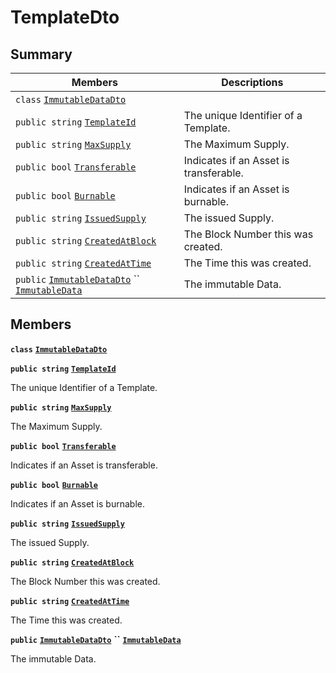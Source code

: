 # TemplateDto

## Summary

| Members                                                                                                                                                                                                                                                                                                                                                  | Descriptions                           |
| -------------------------------------------------------------------------------------------------------------------------------------------------------------------------------------------------------------------------------------------------------------------------------------------------------------------------------------------------------- | -------------------------------------- |
| `class` [`ImmutableDataDto`](AtomicMarketApiClient--Assets--AssetsDto--DataDto--TemplateDto--ImmutableDataDto.md)                                                                                                                                                                                                                                        |                                        |
| `public string` [`TemplateId`](AtomicMarketApiClient--Assets--AssetsDto--DataDto--TemplateDto.md#class\_atomic\_market\_api\_client\_1\_1\_assets\_1\_1\_assets\_dto\_1\_1\_data\_dto\_1\_1\_template\_dto\_1a5c685b09e3b7fae8be2d38c8f4803549)                                                                                                          | The unique Identifier of a Template.   |
| `public string` [`MaxSupply`](AtomicMarketApiClient--Assets--AssetsDto--DataDto--TemplateDto.md#class\_atomic\_market\_api\_client\_1\_1\_assets\_1\_1\_assets\_dto\_1\_1\_data\_dto\_1\_1\_template\_dto\_1a4dd50194618fac55b4d08b6c93724a32)                                                                                                           | The Maximum Supply.                    |
| `public bool` [`Transferable`](AtomicMarketApiClient--Assets--AssetsDto--DataDto--TemplateDto.md#class\_atomic\_market\_api\_client\_1\_1\_assets\_1\_1\_assets\_dto\_1\_1\_data\_dto\_1\_1\_template\_dto\_1ab0a2025837cfad369c22e114d1c93d42)                                                                                                          | Indicates if an Asset is transferable. |
| `public bool` [`Burnable`](AtomicMarketApiClient--Assets--AssetsDto--DataDto--TemplateDto.md#class\_atomic\_market\_api\_client\_1\_1\_assets\_1\_1\_assets\_dto\_1\_1\_data\_dto\_1\_1\_template\_dto\_1a50c30f69b54db362be32720d5cc433bd)                                                                                                              | Indicates if an Asset is burnable.     |
| `public string` [`IssuedSupply`](AtomicMarketApiClient--Assets--AssetsDto--DataDto--TemplateDto.md#class\_atomic\_market\_api\_client\_1\_1\_assets\_1\_1\_assets\_dto\_1\_1\_data\_dto\_1\_1\_template\_dto\_1a3cb7f0ff4cebaec1e75ad6a8a0fbc944)                                                                                                        | The issued Supply.                     |
| `public string` [`CreatedAtBlock`](AtomicMarketApiClient--Assets--AssetsDto--DataDto--TemplateDto.md#class\_atomic\_market\_api\_client\_1\_1\_assets\_1\_1\_assets\_dto\_1\_1\_data\_dto\_1\_1\_template\_dto\_1a022adc431e5845376e250208a999e12d)                                                                                                      | The Block Number this was created.     |
| `public string` [`CreatedAtTime`](AtomicMarketApiClient--Assets--AssetsDto--DataDto--TemplateDto.md#class\_atomic\_market\_api\_client\_1\_1\_assets\_1\_1\_assets\_dto\_1\_1\_data\_dto\_1\_1\_template\_dto\_1a4cb9b4aaa1372df6dc2bb7d8f4916403)                                                                                                       | The Time this was created.             |
| `public` [`ImmutableDataDto`](AtomicMarketApiClient--Assets--AssetsDto--DataDto--TemplateDto--ImmutableDataDto.md) `` [`ImmutableData`](AtomicMarketApiClient--Assets--AssetsDto--DataDto--TemplateDto.md#class\_atomic\_market\_api\_client\_1\_1\_assets\_1\_1\_assets\_dto\_1\_1\_data\_dto\_1\_1\_template\_dto\_1a28b34021a1981f45a7e386c19634f80c) | The immutable Data.                    |

## Members

**`class`** [**`ImmutableDataDto`**](AtomicMarketApiClient--Assets--AssetsDto--DataDto--TemplateDto--ImmutableDataDto.md)

**`public string`** [**`TemplateId`**](AtomicMarketApiClient--Assets--AssetsDto--DataDto--TemplateDto.md#class\_atomic\_market\_api\_client\_1\_1\_assets\_1\_1\_assets\_dto\_1\_1\_data\_dto\_1\_1\_template\_dto\_1a5c685b09e3b7fae8be2d38c8f4803549)

The unique Identifier of a Template.

**`public string`** [**`MaxSupply`**](AtomicMarketApiClient--Assets--AssetsDto--DataDto--TemplateDto.md#class\_atomic\_market\_api\_client\_1\_1\_assets\_1\_1\_assets\_dto\_1\_1\_data\_dto\_1\_1\_template\_dto\_1a4dd50194618fac55b4d08b6c93724a32)

The Maximum Supply.

**`public bool`** [**`Transferable`**](AtomicMarketApiClient--Assets--AssetsDto--DataDto--TemplateDto.md#class\_atomic\_market\_api\_client\_1\_1\_assets\_1\_1\_assets\_dto\_1\_1\_data\_dto\_1\_1\_template\_dto\_1ab0a2025837cfad369c22e114d1c93d42)

Indicates if an Asset is transferable.

**`public bool`** [**`Burnable`**](AtomicMarketApiClient--Assets--AssetsDto--DataDto--TemplateDto.md#class\_atomic\_market\_api\_client\_1\_1\_assets\_1\_1\_assets\_dto\_1\_1\_data\_dto\_1\_1\_template\_dto\_1a50c30f69b54db362be32720d5cc433bd)

Indicates if an Asset is burnable.

**`public string`** [**`IssuedSupply`**](AtomicMarketApiClient--Assets--AssetsDto--DataDto--TemplateDto.md#class\_atomic\_market\_api\_client\_1\_1\_assets\_1\_1\_assets\_dto\_1\_1\_data\_dto\_1\_1\_template\_dto\_1a3cb7f0ff4cebaec1e75ad6a8a0fbc944)

The issued Supply.

**`public string`** [**`CreatedAtBlock`**](AtomicMarketApiClient--Assets--AssetsDto--DataDto--TemplateDto.md#class\_atomic\_market\_api\_client\_1\_1\_assets\_1\_1\_assets\_dto\_1\_1\_data\_dto\_1\_1\_template\_dto\_1a022adc431e5845376e250208a999e12d)

The Block Number this was created.

**`public string`** [**`CreatedAtTime`**](AtomicMarketApiClient--Assets--AssetsDto--DataDto--TemplateDto.md#class\_atomic\_market\_api\_client\_1\_1\_assets\_1\_1\_assets\_dto\_1\_1\_data\_dto\_1\_1\_template\_dto\_1a4cb9b4aaa1372df6dc2bb7d8f4916403)

The Time this was created.

**`public`** [**`ImmutableDataDto`**](AtomicMarketApiClient--Assets--AssetsDto--DataDto--TemplateDto--ImmutableDataDto.md) **``** [**`ImmutableData`**](AtomicMarketApiClient--Assets--AssetsDto--DataDto--TemplateDto.md#class\_atomic\_market\_api\_client\_1\_1\_assets\_1\_1\_assets\_dto\_1\_1\_data\_dto\_1\_1\_template\_dto\_1a28b34021a1981f45a7e386c19634f80c)

The immutable Data.
